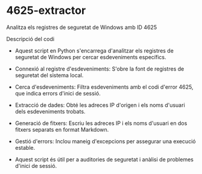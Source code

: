 # 4625-extractor
Analitza els registres de seguretat de Windows amb ID 4625


Descripció del codi

* Aquest script en Python s'encarrega d'analitzar els registres de seguretat de Windows per cercar esdeveniments específics.

* Connexió al registre d'esdeveniments: S'obre la font de registres de seguretat del sistema local.

* Cerca d'esdeveniments: Filtra esdeveniments amb el codi d'error 4625, que indica errors d'inici de sessió.

* Extracció de dades: Obté les adreces IP d'origen i els noms d'usuari dels esdeveniments trobats.

* Generació de fitxers: Escriu les adreces IP i els noms d'usuari en dos fitxers separats en format Markdown.

* Gestió d'errors: Inclou maneig d'excepcions per assegurar una execució estable.

* Aquest script és útil per a auditories de seguretat i anàlisi de problemes d'inici de sessió.
